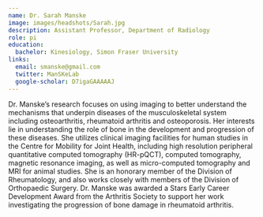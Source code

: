 ```yaml
---
name: Dr. Sarah Manske
image: images/headshots/Sarah.jpg
description: Assistant Professor, Department of Radiology
role: pi
education:
  bachelor: Kinesiology, Simon Fraser University
links:
  email: smanske@gmail.com
  twitter: ManSKeLab
  google-scholar: D7igaGAAAAAJ
---
```


Dr. Manske’s research focuses on using imaging to better understand the mechanisms that underpin diseases of the musculoskeletal system including osteoarthritis, rheumatoid arthritis and osteoporosis. Her interests lie in understanding the role of bone in the development and progression of these diseases. She utilizes clinical imaging facilities for human studies in the Centre for Mobility for Joint Health, including high resolution peripheral quantitative computed tomography (HR-pQCT), computed tomography, magnetic resonance imaging, as well as micro-computed tomography and MRI for animal studies. She is an honorary member of the Division of Rheumatology, and also works closely with members of the Division of Orthopaedic Surgery. Dr. Manske was awarded a Stars Early Career Development Award from the Arthritis Society to support her work investigating the progression of bone damage in rheumatoid arthritis.
